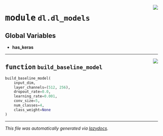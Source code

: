 <!-- markdownlint-disable -->

<a href="https://github.com/benlansdell/ethome/blob/master/ethome/dl/dl_models.py#L0"><img align="right" style="float:right;" src="https://img.shields.io/badge/-source-cccccc?style=flat-square"></a>

# <kbd>module</kbd> `dl.dl_models`




**Global Variables**
---------------
- **has_keras**

---

<a href="https://github.com/benlansdell/ethome/blob/master/ethome/dl/dl_models.py#L12"><img align="right" style="float:right;" src="https://img.shields.io/badge/-source-cccccc?style=flat-square"></a>

## <kbd>function</kbd> `build_baseline_model`

```python
build_baseline_model(
    input_dim,
    layer_channels=(512, 256),
    dropout_rate=0.0,
    learning_rate=0.001,
    conv_size=5,
    num_classes=4,
    class_weight=None
)
```








---

_This file was automatically generated via [lazydocs](https://github.com/ml-tooling/lazydocs)._
